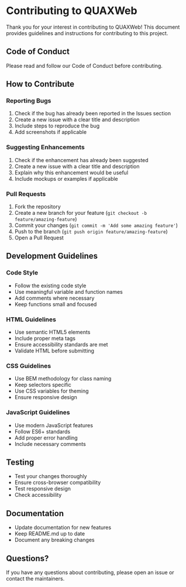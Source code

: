# Contributing to QUAXWeb

Thank you for your interest in contributing to QUAXWeb! This document provides guidelines and instructions for contributing to this project.

## Code of Conduct

Please read and follow our Code of Conduct before contributing.

## How to Contribute

### Reporting Bugs

1. Check if the bug has already been reported in the Issues section
2. Create a new issue with a clear title and description
3. Include steps to reproduce the bug
4. Add screenshots if applicable

### Suggesting Enhancements

1. Check if the enhancement has already been suggested
2. Create a new issue with a clear title and description
3. Explain why this enhancement would be useful
4. Include mockups or examples if applicable

### Pull Requests

1. Fork the repository
2. Create a new branch for your feature (`git checkout -b feature/amazing-feature`)
3. Commit your changes (`git commit -m 'Add some amazing feature'`)
4. Push to the branch (`git push origin feature/amazing-feature`)
5. Open a Pull Request

## Development Guidelines

### Code Style

- Follow the existing code style
- Use meaningful variable and function names
- Add comments where necessary
- Keep functions small and focused

### HTML Guidelines

- Use semantic HTML5 elements
- Include proper meta tags
- Ensure accessibility standards are met
- Validate HTML before submitting

### CSS Guidelines

- Use BEM methodology for class naming
- Keep selectors specific
- Use CSS variables for theming
- Ensure responsive design

### JavaScript Guidelines

- Use modern JavaScript features
- Follow ES6+ standards
- Add proper error handling
- Include necessary comments

## Testing

- Test your changes thoroughly
- Ensure cross-browser compatibility
- Test responsive design
- Check accessibility

## Documentation

- Update documentation for new features
- Keep README.md up to date
- Document any breaking changes

## Questions?

If you have any questions about contributing, please open an issue or contact the maintainers. 